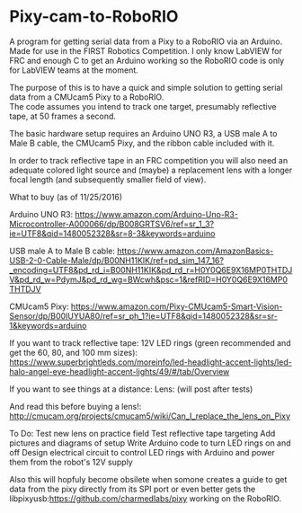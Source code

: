 # Pixy-cam-to-RoboRIO
A program for getting serial data from a Pixy to a RoboRIO via an Arduino. Made for use in the FIRST Robotics Competition.  I only know LabVIEW for FRC and enough C to get an Arduino working so the RoboRIO code is only for LabVIEW teams at the moment. 

The purpose of this is to have a quick and simple solution to getting serial data from a CMUcam5 Pixy to a RoboRIO.  
The code assumes you intend to track one target, presumably reflective tape, at 50 frames a second.

The basic hardware setup requires an Arduino UNO R3, a USB male A to Male B cable, the CMUcam5 Pixy, and the ribbon cable included with it.

In order to track reflective tape in an FRC competition you will also need an adequate colored light source and (maybe) a replacement lens with a longer focal length (and subsequently smaller field of view).

What to buy (as of 11/25/2016)

Arduino UNO R3: https://www.amazon.com/Arduino-Uno-R3-Microcontroller-A000066/dp/B008GRTSV6/ref=sr_1_3?ie=UTF8&qid=1480052328&sr=8-3&keywords=arduino

USB male A to Male B cable: https://www.amazon.com/AmazonBasics-USB-2-0-Cable-Male/dp/B00NH11KIK/ref=pd_sim_147_16?_encoding=UTF8&pd_rd_i=B00NH11KIK&pd_rd_r=H0Y0Q6E9X16MP0THTDJV&pd_rd_w=PdymJ&pd_rd_wg=BWcwh&psc=1&refRID=H0Y0Q6E9X16MP0THTDJV

CMUcam5 Pixy: https://www.amazon.com/Pixy-CMUcam5-Smart-Vision-Sensor/dp/B00IUYUA80/ref=sr_ph_1?ie=UTF8&qid=1480052328&sr=sr-1&keywords=arduino

If you want to track reflective tape:
12V LED rings (green recommended and get the 60, 80, and 100 mm sizes): https://www.superbrightleds.com/moreinfo/led-headlight-accent-lights/led-halo-angel-eye-headlight-accent-lights/49/#/tab/Overview

If you want to see things at a distance:
Lens: (will post after tests)

And read this before buying a lens!: http://cmucam.org/projects/cmucam5/wiki/Can_I_replace_the_lens_on_Pixy

To Do:
Test new lens on practice field
Test reflective tape targeting 
Add pictures and diagrams of setup
Write Arduino code to turn LED rings on and off
Design electrical circuit to control LED rings with Arduino and power them from the robot's 12V supply

Also this will hopfuly become obsilete when somone creates a guide to get data from the pixy directly from its SPI port or even better gets the libpixyusb:https://github.com/charmedlabs/pixy working on the RoboRIO.
